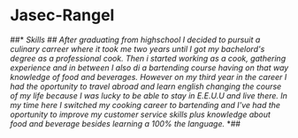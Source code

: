 # Jasec-Rangel

##* *Skills* *##
After graduating from highschool I decided to pursuit a culinary carreer where it took me two years until I got my bachelord's degree as a professional cook. Then i started working as a cook, gathering experience and in between I also di a bartending course having on that way knowledge of food and beverages. However on my third year in the career I had the oportunity to travel abroad and learn english changing the course of my life because I was lucky to be able to stay in E.E.U.U and live there. In my time here I switched my cooking career to bartending and I've had the oportunity to improve my customer service skills plus knowledge about food and beverage besides learning a 100% the language.* *##

